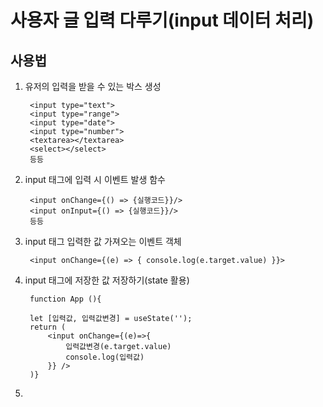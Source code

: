 # 사용자 글 입력 다루기(input 데이터 처리)

## 사용법
1. 유저의 입력을 받을 수 있는 박스 생성

        <input type="text">
        <input type="range">
        <input type="date">
        <input type="number">
        <textarea></textarea>
        <select></select>
        등등

2. input 태그에 입력 시 이벤트 발생 함수
        
        <input onChange={() => {실행코드}}/>
        <input onInput={() => {실행코드}}/>
        등등

3. input 태그 입력한 값 가져오는 이벤트 객체
        
        <input onChange={(e) => { console.log(e.target.value) }}>

4. input 태그에 저장한 값 저장하기(state 활용)
        
        function App (){

        let [입력값, 입력값변경] = useState('');
        return (
            <input onChange={(e)=>{ 
                입력값변경(e.target.value)
                console.log(입력값)
            }} />
        )}

5. 